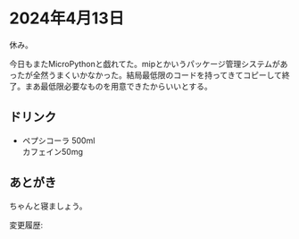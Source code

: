 # 2024年4月13日

休み。

今日もまたMicroPythonと戯れてた。mipとかいうパッケージ管理システムがあったが全然うまくいかなかった。結局最低限のコードを持ってきてコピーして終了。まあ最低限必要なものを用意できたからいいとする。

## ドリンク

- ペプシコーラ 500ml  
カフェイン50mg

## あとがき

ちゃんと寝ましょう。

変更履歴:  
